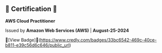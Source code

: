 ## 📜 Certification 🎉  

**AWS Cloud Practitioner**  

Issued by **Amazon Web Services (AWS)** | **August-25-2024**  

👀[View Badge]🏅(https://www.credly.com/badges/33bc6542-469c-40ce-b811-e39c56d6c646/public_url)
